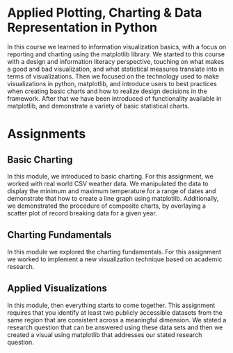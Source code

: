 # Applied Plotting, Charting & Data Representation in Python

In this course we learned to information visualization basics, with a focus on reporting and charting using the matplotlib library. We started to this course with a design and information literacy perspective, touching on what makes a good and bad visualization, and what statistical measures translate into in terms of visualizations. Then we focused on the technology used to make visualizations in python, matplotlib, and introduce users to best practices when creating basic charts and how to realize design decisions in the framework. After that we have been introduced of functionality available in matplotlib, and demonstrate a variety of basic statistical charts.



# Assignments

## Basic Charting
In this module, we introduced to basic charting. For this assignment, we worked with real world CSV weather data. We manipulated the data to display the minimum and maximum temperature for a range of dates and demonstrate that how to create a line graph using matplotlib. Additionally, we demonstrated the procedure of composite charts, by overlaying a scatter plot of record breaking data for a given year.

## Charting Fundamentals

In this module we explored the charting fundamentals. For this assignment we worked to implement a new visualization technique based on academic research. 

## Applied Visualizations
In this module, then everything starts to come together. This assignment requires that you identify at least two publicly accessible datasets from the same region that are consistent across a meaningful dimension. We stated a research question that can be answered using these data sets and then we created a visual using matplotlib that addresses our stated research question. 


